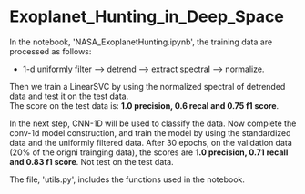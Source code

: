 # Exoplanet_Hunting_in_Deep_Space
In the notebook, 'NASA_ExoplanetHunting.ipynb', 
the training data are processed as follows:
- 1-d uniformly filter --> detrend --> extract spectral --> normalize.  

Then we train a LinearSVC by using the normalized spectral of detrended
data and test it on the test data.  
The score on the test data is: **1.0 precision, 0.6 recal and 0.75 f1 score**.  

In the next step,  CNN-1D will be used to classify the data. Now complete the conv-1d model construction,
and train the model by using the standardized data and the uniformly filtered data. 
After 30 epochs, on the validation data (20% of the origni trainging data), 
the scores are **1.0 precision, 0.71 recall and 0.83 f1 score**. Not test on the test data.

The file, 'utils.py', includes the functions used in the notebook.
